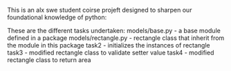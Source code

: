 This is an alx swe student coirse projeft designed to sharpen our foundational knowledge of python:

These are the different tasks undertaken:
models/base.py - a base module defined in a package
models/rectangle.py - rectangle class that inherit from the module in this package
task2 - initializes the instances of rectangle
task3 - modified rectangle class to validate setter value
task4 - modified rectangle class to return area
